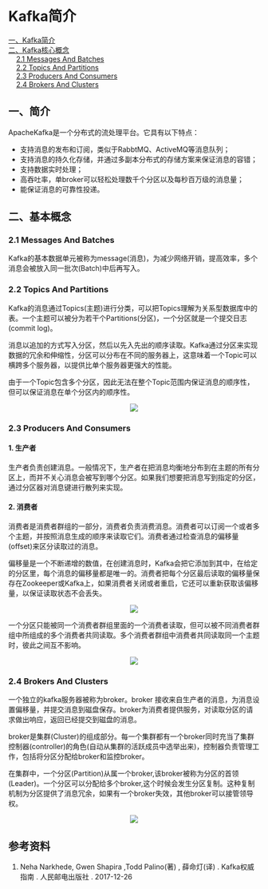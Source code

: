 # Kafka简介

<nav>
<a href="#一Kafka简介">一、Kafka简介</a><br/>
<a href="#二Kafka核心概念">二、Kafka核心概念</a><br/>
&nbsp;&nbsp;&nbsp;&nbsp;<a href="#21-Messages-And-Batches">2.1 Messages And Batches</a><br/>
&nbsp;&nbsp;&nbsp;&nbsp;<a href="#22-Topics-And-Partitions">2.2 Topics And Partitions</a><br/>
&nbsp;&nbsp;&nbsp;&nbsp;<a href="#23-Producers-And-Consumers">2.3 Producers And Consumers</a><br/>
&nbsp;&nbsp;&nbsp;&nbsp;<a href="#24-Brokers-And-Clusters">2.4 Brokers And Clusters </a><br/>
</nav>


## 一、简介

ApacheKafka是一个分布式的流处理平台。它具有以下特点：

+ 支持消息的发布和订阅，类似于RabbtMQ、ActiveMQ等消息队列；
+ 支持消息的持久化存储，并通过多副本分布式的存储方案来保证消息的容错；
+ 支持数据实时处理；
+ 高吞吐率，单broker可以轻松处理数千个分区以及每秒百万级的消息量；
+ 能保证消息的可靠性投递。

## 二、基本概念

### 2.1 Messages And Batches

Kafka的基本数据单元被称为message(消息)，为减少网络开销，提高效率，多个消息会被放入同一批次(Batch)中后再写入。

### 2.2 Topics And Partitions

Kafka的消息通过Topics(主题)进行分类，可以把Topics理解为关系型数据库中的表。一个主题可以被分为若干个Partitions(分区)，一个分区就是一个提交日志(commit log)。

消息以追加的方式写入分区，然后以先入先出的顺序读取。Kafka通过分区来实现数据的冗余和伸缩性，分区可以分布在不同的服务器上，这意味着一个Topic可以横跨多个服务器，以提供比单个服务器更强大的性能。

由于一个Topic包含多个分区，因此无法在整个Topic范围内保证消息的顺序性，但可以保证消息在单个分区内的顺序性。

<div align="center"> <img  src="https://github.com/heibaiying/BigData-Notes/blob/master/pictures/kafka-topic.png"/> </div>

### 2.3 Producers And Consumers

#### 1. 生产者

生产者负责创建消息。一般情况下，生产者在把消息均衡地分布到在主题的所有分区上，而并不关心消息会被写到哪个分区。如果我们想要把消息写到指定的分区，通过分区器对消息键进行散列来实现。

#### 2. 消费者

消费者是消费者群组的一部分，消费者负责消费消息。消费者可以订阅一个或者多个主题，并按照消息生成的顺序来读取它们。消费者通过检查消息的偏移量(offset)来区分读取过的消息。

偏移量是一个不断递增的数值，在创建消息时，Kafka会把它添加到其中，在给定的分区里，每个消息的偏移量都是唯一的。消费者把每个分区最后读取的偏移量保存在Zookeeper或Kafka上，如果消费者关闭或者重启，它还可以重新获取该偏移量，以保证读取状态不会丢失。

<div align="center"> <img  src="https://github.com/heibaiying/BigData-Notes/blob/master/pictures/kafka-producer-consumer.png"/> </div>

一个分区只能被同一个消费者群组里面的一个消费者读取，但可以被不同消费者群组中所组成的多个消费者共同读取。多个消费者群组中消费者共同读取同一个主题时，彼此之间互不影响。

<div align="center"> <img  src="https://github.com/heibaiying/BigData-Notes/blob/master/pictures/kafka消费者.png"/> </div>

### 2.4 Brokers And Clusters 

一个独立的kafka服务器被称为broker。broker 接收来自生产者的消息，为消息设置偏移量，并提交消息到磁盘保存。broker为消费者提供服务，对读取分区的请求做出响应，返回已经提交到磁盘的消息。

broker是集群(Cluster)的组成部分。每一个集群都有一个broker同时充当了集群控制器(controller)的角色(自动从集群的活跃成员中选举出来)，控制器负责管理工作，包括将分区分配给broker和监控broker。

在集群中，一个分区(Partition)从属一个broker,该broker被称为分区的首领(Leader)。一个分区可以分配给多个broker,这个时候会发生分区复制。这种复制机制为分区提供了消息冗余，如果有一个broker失效，其他broker可以接管领导权。

<div align="center"> <img  src="https://github.com/heibaiying/BigData-Notes/blob/master/pictures/kafka-cluster.png"/> </div>



## 参考资料

1. Neha Narkhede, Gwen Shapira ,Todd Palino(著) , 薛命灯(译) . Kafka权威指南 . 人民邮电出版社 . 2017-12-26